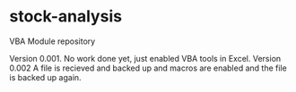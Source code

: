 # stock-analysis
VBA Module repository


Version 0.001.  No work done yet, just enabled VBA tools in Excel.
Version 0.002  A file is recieved and backed up and macros are enabled and the file is backed up again.
